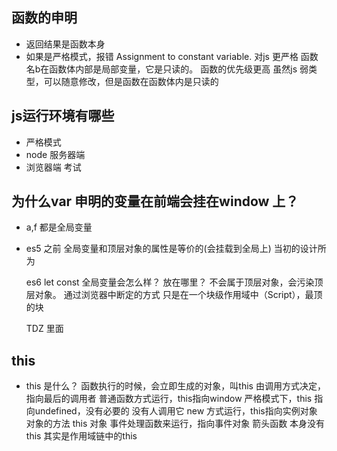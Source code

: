 ## 函数的申明
- 返回结果是函数本身
- 如果是严格模式，报错 Assignment to constant variable.
  对js 更严格
  函数名b在函数体内部是局部变量，它是只读的。 函数的优先级更高
  虽然js 弱类型，可以随意修改，但是函数在函数体内是只读的

## js运行环境有哪些
- 严格模式 
- node 服务器端
- 浏览器端 考试

## 为什么var 申明的变量在前端会挂在window 上？
- a,f 都是全局变量 
- es5 之前 全局变量和顶层对象的属性是等价的(会挂载到全局上)
  当初的设计所为

  es6 let const 全局变量会怎么样？ 放在哪里？
  不会属于顶层对象，会污染顶层对象。
  通过浏览器中断定的方式
  只是在一个块级作用域中（Script），最顶的块

  TDZ 里面 
## this 
- this 是什么？
  函数执行的时候，会立即生成的对象，叫this
  由调用方式决定，指向最后的调用者
  普通函数方式运行，this指向window
  严格模式下，this 指向undefined，没有必要的 没有人调用它
  new 方式运行，this指向实例对象
  对象的方法 this 对象
  事件处理函数来运行，指向事件对象
  箭头函数 本身没有this 其实是作用域链中的this
